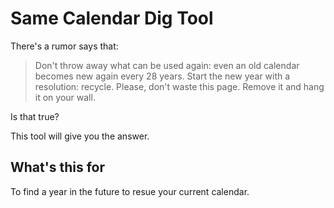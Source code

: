 # Same Calendar Dig Tool


There's a rumor says that:

> Don't throw away what can be used again: even an old calendar becomes new again every 28 years. Start the new year with a resolution: recycle. Please, don't waste this page. Remove it and hang it on your wall.

Is that true?

This tool will give you the answer.

## What's this for

To find a year in the future to resue your current calendar.

